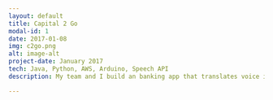 ```yaml
---
layout: default
title: Capital 2 Go
modal-id: 1
date: 2017-01-08
img: c2go.png
alt: image-alt
project-date: January 2017
tech: Java, Python, AWS, Arduino, Speech API
description: My team and I build an banking app that translates voice into QR codes that improves the cash withdrawal process. I worked on building QR code generation and detection for an Arduino ATM.

---
```

